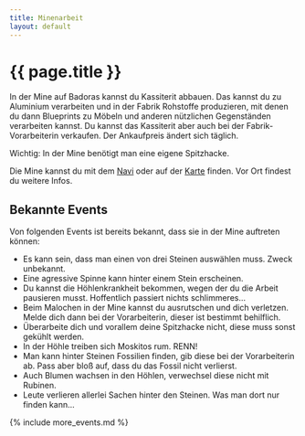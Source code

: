 ```yaml
---
title: Minenarbeit
layout: default
---
```

# {{ page.title }}

In der Mine auf Badoras kannst du Kassiterit abbauen. Das kannst du zu Aluminium
verarbeiten und in der Fabrik Rohstoffe produzieren, mit denen du dann
Blueprints zu Möbeln und anderen nützlichen Gegenständen verarbeiten kannst. Du
kannst das Kassiterit aber auch bei der Fabrik-Vorarbeiterin verkaufen. Der
Ankaufpreis ändert sich täglich.

Wichtig: In der Mine benötigt man eine eigene Spitzhacke.

Die Mine kannst du mit dem [Navi](/commands/navi) oder auf der
[Karte](/commands/karte) finden. Vor Ort findest du weitere Infos.

## Bekannte Events

Von folgenden Events ist bereits bekannt, dass sie in der Mine auftreten
können:

- Es kann sein, dass man einen von drei Steinen auswählen muss. Zweck unbekannt.
- Eine agressive Spinne kann hinter einem Stein erscheinen.
- Du kannst die Höhlenkrankheit bekommen, wegen der du die Arbeit pausieren
  musst. Hoffentlich passiert nichts schlimmeres...
- Beim Malochen in der Mine kannst du ausrutschen und dich verletzen. Melde dich
  dann bei der Vorarbeiterin, dieser ist bestimmt behilflich.
- Überarbeite dich und vorallem deine Spitzhacke nicht, diese muss sonst gekühlt
  werden.
- In der Höhle treiben sich Moskitos rum. RENN!
- Man kann hinter Steinen Fossilien finden, gib diese bei der Vorarbeiterin ab.
  Pass aber bloß auf, dass du das Fossil nicht verlierst.
- Auch Blumen wachsen in den Höhlen, verwechsel diese nicht mit Rubinen.
- Leute verlieren allerlei Sachen hinter den Steinen. Was man dort nur finden
  kann...

{% include more_events.md %}
